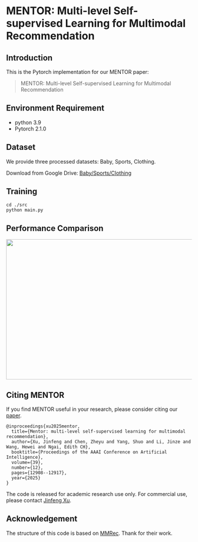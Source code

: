 # MENTOR: Multi-level Self-supervised Learning for Multimodal Recommendation

<!-- PROJECT LOGO -->

## Introduction

This is the Pytorch implementation for our MENTOR paper:

>MENTOR: Multi-level Self-supervised Learning for Multimodal Recommendation

## Environment Requirement
- python 3.9
- Pytorch 2.1.0

## Dataset

We provide three processed datasets: Baby, Sports, Clothing.

Download from Google Drive: [Baby/Sports/Clothing](https://drive.google.com/drive/folders/1tU4IxYbLXMkp_DbIOPGvCry16uPvolLk)

## Training
  ```
  cd ./src
  python main.py
  ```
## Performance Comparison
<img src="image/result.png" width="900px" height="380px"/>

## Citing MENTOR
If you find MENTOR useful in your research, please consider citing our [paper](https://arxiv.org/abs/2402.19407).
```
@inproceedings{xu2025mentor,
  title={Mentor: multi-level self-supervised learning for multimodal recommendation},
  author={Xu, Jinfeng and Chen, Zheyu and Yang, Shuo and Li, Jinze and Wang, Hewei and Ngai, Edith CH},
  booktitle={Proceedings of the AAAI Conference on Artificial Intelligence},
  volume={39},
  number={12},
  pages={12908--12917},
  year={2025}
}
```
The code is released for academic research use only. For commercial use, please contact [Jinfeng Xu](jinfeng.xu0605@gmail.com).


## Acknowledgement
The structure of this code is  based on [MMRec](https://github.com/enoche/MMRec). Thank for their work.
